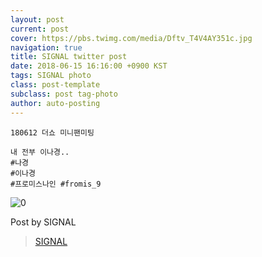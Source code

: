 ```yaml
---
layout: post
current: post
cover: https://pbs.twimg.com/media/Dftv_T4V4AY351c.jpg
navigation: true
title: SIGNAL twitter post
date: 2018-06-15 16:16:00 +0900 KST
tags: SIGNAL photo
class: post-template
subclass: post tag-photo
author: auto-posting
---
```


```  
180612 더쇼 미니팬미팅  
  
내 전부 이나경..  
#나경  
#이나경  
#프로미스나인 #fromis_9  

```

![0](https://pbs.twimg.com/media/Dftv_T4V4AY351c.jpg)


Post by SIGNAL

> [SIGNAL](https://twitter.com/Studio_NaGyung)